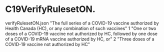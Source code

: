 # C19VerifyRulesetON.
verifyRulesetON.json
"The full series of a COVID-19 vaccine authorized by Health Canada (HC), or any combination of such vaccines"
1	"One or two doses of a COVID-19 vaccine not authorized by HC, followed by one dose of a COVID-19 mRNA vaccine authorized by HC, or"
2	"Three doses of a COVID-19 vaccine not authorized by HC"
